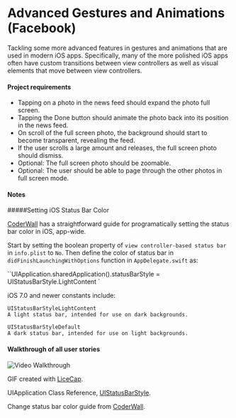 # Advanced Gestures and Animations (Facebook)
Tackling some more advanced features in gestures and animations that are used in modern iOS apps. Specifically, many of the more polished iOS apps often have custom transitions between view controllers as well as visual elements that move between view controllers.


#### Project requirements
* Tapping on a photo in the news feed should expand the photo full screen.
* Tapping the Done button should animate the photo back into its position in the news feed.
* On scroll of the full screen photo, the background should start to become transparent, revealing the feed.
* If the user scrolls a large amount and releases, the full screen photo should dismiss.
* Optional: The full screen photo should be zoomable.
* Optional: The user should be able to page through the other photos in full screen mode.


#### Notes
#####Setting iOS Status Bar Color

[CoderWall](https://coderwall.com/p/dyqrfa/customize-navigation-bar-appearance-with-swift) has a straightforward guide for programatically setting the status bar color in iOS, app-wide.

Start by setting the boolean property of `view controller-based status bar`  in  `info.plist` to `No`. Then define the color of status bar in `didFinishLaunchingWithOptions` function in `AppDelegate.swift` as:

``UIApplication.sharedApplication().statusBarStyle = UIStatusBarStyle.LightContent
`

iOS 7.0 and newer constants include:

	UIStatusBarStyleLightContent
	A light status bar, intended for use on dark backgrounds.
	
	UIStatusBarStyleDefault
	A dark status bar, intended for use on light backgrounds.


#### Walkthrough of all user stories

![Video Walkthrough](facebook.gif)

GIF created with [LiceCap](http://www.cockos.com/licecap/).

UIApplication Class Reference, [UIStatusBarStyle](https://developer.apple.com/library/ios/documentation/UIKit/Reference/UIApplication_Class/#//apple_ref/c/tdef/UIStatusBarStyle).

Change status bar color guide from [CoderWall](https://coderwall.com/p/dyqrfa/customize-navigation-bar-appearance-with-swift).